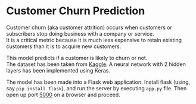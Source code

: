 # Customer Churn Prediction
Customer churn (aka customer attrition) occurs when customers or subscribers stop doing business with a company or service.<br>
It is a critical metric because it is much less expensive to retain existing customers than it is to acquire new customers.

This model predicts if a customer is likely to churn or not.<br>
The dataset has been taken from <a href="https://www.kaggle.com/blastchar/telco-customer-churn">Kaggle</a>.
A neural network with 2 hidden layers has been implemented using Keras.<br>

The model has been made into a Flask web application. Install flask (using, say <code>pip install flask</code>), and run the server by executing <code>app.py</code> file. Then open up port <a href="http://localhost:5000/">5000</a> on a browser and proceed.